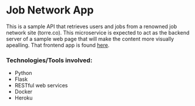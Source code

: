 # Job Network App


This is a sample API that retrieves users and jobs from a renowned job network site (torre.co). This microservice is expected to act as the backend server of a sample web page that will make the content more visually apealling. That frontend app is found [here](https://github.com/SoryEscobar/jobnetwork_front).


### Technologies/Tools involved:

* Python
* Flask
* RESTful web services
* Docker
* Heroku
